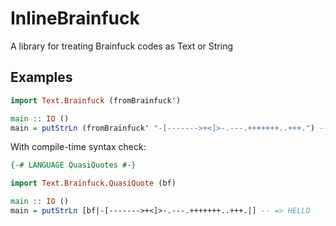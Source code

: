# InlineBrainfuck
A library for treating Brainfuck codes as Text or String

## Examples
```haskell
import Text.Brainfuck (fromBrainfuck')

main :: IO ()
main = putStrLn (fromBrainfuck' "-[------->+<]>-.---.+++++++..+++.") -- => HELLO
```
With compile-time syntax check:
```haskell
{-# LANGUAGE QuasiQuotes #-}

import Text.Brainfuck.QuasiQuote (bf)

main :: IO ()
main = putStrLn [bf|-[------->+<]>-.---.+++++++..+++.|] -- => HELLO
